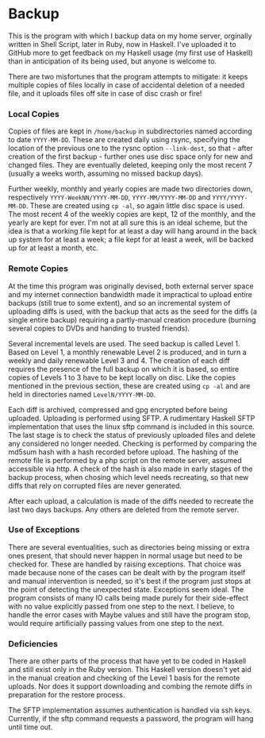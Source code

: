 # Backup

This is the program with which I backup data on my home server, orginally written in Shell Script, later in Ruby, now in Haskell. I've uploaded it to GitHub more to get feedback on my Haskell usage (my first use of Haskell) than in anticipation of its being used, but anyone is welcome to.

There are two misfortunes that the program attempts to mitigate: it keeps multiple copies of files locally in case of accidental deletion of a needed file, and it uploads files off site in case of disc crash or fire!

### Local Copies

Copies of files are kept in `/home/backup` in subdirectories named according to date `YYYY-MM-DD`. These are created daily using rsync, specifying the location of the previous one to the rysnc option `--link-dest`, so that - after creation of the first backup - further ones use disc space only for new and changed files. They are eventually deleted, keeping only the most recent 7 (usually a weeks worth, assuming no missed backup days).

Further weekly, monthly and yearly copies are made two directories down, respectively `YYYY-WeekNN/YYYY-MM-DD`, `YYYY-MM/YYYY-MM-DD` and `YYYY/YYYY-MM-DD`. These are created using `cp -al`, so again little disc space is used. The most recent 4 of the weekly copies are kept, 12 of the monthly, and the yearly are kept for ever. I'm not at all sure this is an ideal scheme, but the idea is that a working file kept for at least a day will hang around in the back up system for at least a week; a file kept for at least a week, will be backed up for at least a month, etc.

### Remote Copies

At the time this program was originally devised, both external server space and my internet connection bandwidth made it impractical to upload entire backups (still true to some extent), and so an incremental system of uploading diffs is used, with the backup that acts as the seed for the diffs (a single entire backup) requiring a partly-manual creation procedure (burning several copies to DVDs and handing to trusted friends).

Several incremental levels are used. The seed backup is called Level 1. Based on Level 1, a monthly renewable Level 2 is produced, and in turn a weekly and daily renewable Level 3 and 4. The creation of each diff requires the presence of the full backup on which it is based, so entire copies of Levels 1 to 3 have to be kept locally on disc. Like the copies mentioned in the previous section, these are created using `cp -al` and are held in directories named `LevelN/YYYY-MM-DD`.

Each diff is archived, compressed and gpg encrypted before being uploaded. Uploading is performed using SFTP. A rudimentary Haskell SFTP implementation that uses the linux sftp command is included in this source. The last stage is to check the status of previously uploaded files and delete any considered no longer needed. Checking is performed by comparing the md5sum hash with a hash recorded before upload. The hashing of the remote file is performed by a php script on the remote server, assumed accessible via http. A check of the hash is also made in early stages of the backup process, when chosing which level needs recreating, so that new diffs that rely on corrupted files are never generated.

After each upload, a calculation is made of the diffs needed to recreate the last two days backups. Any others are deleted from the remote server.

### Use of Exceptions

There are several eventualities, such as directories being missing or extra ones present, that should never happen in normal usage but need to be checked for. These are handled by raising exceptions. That choice was made because none of the cases can be dealt with by the program itself and manual intervention is needed, so it's best if the program just stops at the point of detecting the unexpected state. Exceptions seem ideal. The program consists of many IO calls being made purely for their side-effect with no value explicitly passed from one step to the next. I believe, to handle the error cases with Maybe values and still have the program stop, would require artificially passing values from one step to the next.

### Deficiencies

There are other parts of the process that have yet to be coded in Haskell and still exist only in the Ruby version. This Haskell version doesn't yet aid in the manual creation and checking of the Level 1 basis for the remote uploads. Nor does it support downloading and combing the remote diffs in preparation for the restore process.

The SFTP implementation assumes authentication is handled via ssh keys. Currently, if the sftp command requests a password, the program will hang until time out.
